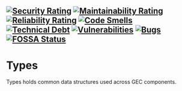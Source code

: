 [![Security Rating](https://sonarcloud.io/api/project_badges/measure?project=gender-equality-community_types&metric=security_rating)](https://sonarcloud.io/summary/new_code?id=gender-equality-community_types)
[![Maintainability Rating](https://sonarcloud.io/api/project_badges/measure?project=gender-equality-community_types&metric=sqale_rating)](https://sonarcloud.io/summary/new_code?id=gender-equality-community_types)
[![Reliability Rating](https://sonarcloud.io/api/project_badges/measure?project=gender-equality-community_types&metric=reliability_rating)](https://sonarcloud.io/summary/new_code?id=gender-equality-community_types)
[![Code Smells](https://sonarcloud.io/api/project_badges/measure?project=gender-equality-community_types&metric=code_smells)](https://sonarcloud.io/summary/new_code?id=gender-equality-community_types)
[![Technical Debt](https://sonarcloud.io/api/project_badges/measure?project=gender-equality-community_types&metric=sqale_index)](https://sonarcloud.io/summary/new_code?id=gender-equality-community_types)
[![Vulnerabilities](https://sonarcloud.io/api/project_badges/measure?project=gender-equality-community_types&metric=vulnerabilities)](https://sonarcloud.io/summary/new_code?id=gender-equality-community_types)
[![Bugs](https://sonarcloud.io/api/project_badges/measure?project=gender-equality-community_types&metric=bugs)](https://sonarcloud.io/summary/new_code?id=gender-equality-community_types)
[![FOSSA Status](https://app.fossa.com/api/projects/git%2Bgithub.com%2Fgender-equality-community%2Ftypes.svg?type=shield)](https://app.fossa.com/projects/git%2Bgithub.com%2Fgender-equality-community%2Ftypes?ref=badge_shield)
---
# Types

Types holds common data structures used across GEC components.

